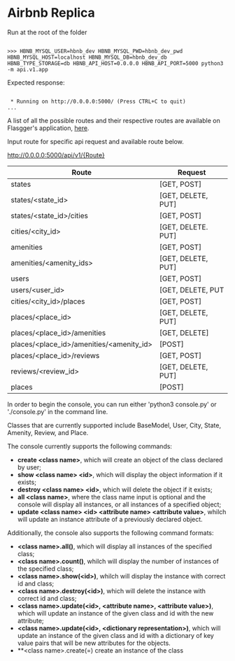 # Airbnb Replica

Run at the root of the folder
<pre><code>
>>> HBNB_MYSQL_USER=hbnb_dev HBNB_MYSQL_PWD=hbnb_dev_pwd HBNB_MYSQL_HOST=localhost HBNB_MYSQL_DB=hbnb_dev_db HBNB_TYPE_STORAGE=db HBNB_API_HOST=0.0.0.0 HBNB_API_PORT=5000 python3 -m api.v1.app
</code></pre>
Expected response:
<pre><code>
 * Running on http://0.0.0.0:5000/ (Press CTRL+C to quit)
...
</code></pre>
A list of all the possible routes and their respective routes are available on Flasgger's application, <a href="http://0.0.0.0:5000/apidocs/">here</a>. 

Input route for specific api request and available route below.

http://0.0.0.0:5000/api/v1/{Route}

| Route                                    | Request            |
|------------------------------------------|--------------------|
| states                                   | [GET, POST]        |
| states/<state_id>                        | [GET, DELETE, PUT] |
| states/<state_id>/cities                 | [GET, POST]        |
| cities/<city_id>                         | [GET, DELETE. PUT] |
| amenities                                | [GET, POST]        |
| amenities/<amenity_ids>                  | [GET, DELETE, PUT] |
| users                                    | [GET, POST]        |
| users/<user_id>                          | [GET, DELETE, PUT  |
| cities/<city_id>/places                  | [GET, POST]        |
| places/<place_id>                        | [GET, DELETE, PUT] |
| places/<place_id>/amenities              | [GET, DELETE]      |
| places/<place_id>/amenities/<amenity_id> | [POST]             |
| places/<place_id>/reviews                | [GET, POST]        |
| reviews/<review_id>                      | [GET, DELETE, PUT] |
| places                                   | [POST]             |

In order to begin the console, you can run either 'python3 console.py' or './console.py' in the command line.

Classes that are currently supported include BaseModel, User, City, State, Amenity, Review, and Place.

The console currently supports the following commands:
- **create \<class name>**, which will create an object of the class declared by user;
- **show \<class name> \<id>**, which will display the object information if it exists;
- **destroy \<class name> \<id>**, which will delete the object if it exists;
- **all \<class name>**, where the class name input is optional and the console will display all instances, or all instances of a specified object;
- **update \<class name> \<id> \<attribute name> \<attribute value>**, whilch will update an instance attribute of a previously declared object.

Additionally, the console also supports the following command formats:
- **\<class name>.all()**, which will display all instances of the specified class;
- **\<class name>.count()**, whilch will display the number of instances of the specified class;
- **\<class name>.show(\<id>)**, whilch will display the instance with correct id and class;
- **\<class name>.destroy(\<id>)**, which will delete the instance with correct id and class;
- **\<class name>.update(\<id>, \<attribute name>, \<attribute value>)**, which will update an instance of the given class and id with the new attribute;
- **\<class name>.update(\<id>, \<dictionary representation>)**, which will update an instance of the given class and id with a dictionary of key value pairs that will be new attributes for the objects. 
- **\<class name>.create(<key>=<value>) create an instance of the class
